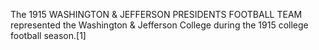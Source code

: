 The 1915 WASHINGTON & JEFFERSON PRESIDENTS FOOTBALL TEAM represented the Washington & Jefferson College during the 1915 college football season.[1]
